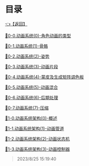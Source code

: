 # 目录  


[👈【返回】](/--目录--/游戏和渲染引擎架构/--目录--游戏和渲染引擎架构)  


[📜0-0.动画系统(0)-角色动画的类型](/游戏和渲染引擎架构/动画系统/0-0.动画系统(0)-角色动画的类型)  

[📜0-1.动画系统(1)-骨骼](/游戏和渲染引擎架构/动画系统/0-1.动画系统(1)-骨骼)  

[📜0-2.动画系统(2)-姿势](/游戏和渲染引擎架构/动画系统/0-2.动画系统(2)-姿势)  

[📜0-3.动画系统(3)-动画片段](/游戏和渲染引擎架构/动画系统/0-3.动画系统(3)-动画片段)  

[📜0-4.动画系统(4)-蒙皮及生成矩阵调色板](/游戏和渲染引擎架构/动画系统/0-4.动画系统(4)-蒙皮及生成矩阵调色板)  

[📜0-5.动画系统(5)-动画混合](/游戏和渲染引擎架构/动画系统/0-5.动画系统(5)-动画混合)  

[📜0-6.动画系统(6)-后期处理](/游戏和渲染引擎架构/动画系统/0-6.动画系统(6)-后期处理)  

[📜0-7.动画系统(7)-压缩](/游戏和渲染引擎架构/动画系统/0-7.动画系统(7)-压缩)  

[📜1-0.动画系统架构(0)-概述](/游戏和渲染引擎架构/动画系统/1-0.动画系统架构(0)-概述)  

[📜1-1.动画系统架构(1)-动画管道](/游戏和渲染引擎架构/动画系统/1-1.动画系统架构(1)-动画管道)  

[📜1-2.动画系统架构(2)-动画状态机](/游戏和渲染引擎架构/动画系统/1-2.动画系统架构(2)-动画状态机)  

[📜1-3.动画系统架构(3)-动画控制器](/游戏和渲染引擎架构/动画系统/1-3.动画系统架构(3)-动画控制器)  







> 2023/8/25 15:19:40

